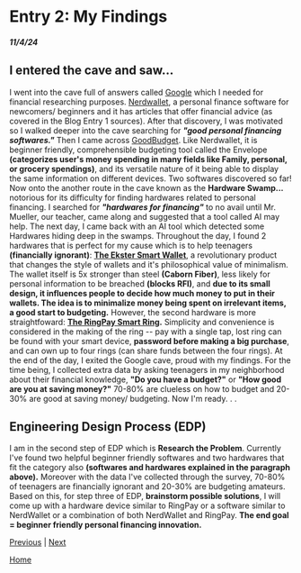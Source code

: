 # Entry 2: My Findings
##### 11/4/24

## I entered the cave and saw...

I went into the cave full of answers called [Google](https://www.google.com/) which I needed for financial researching purposes. [Nerdwallet](https://www.nerdwallet.com/), a personal finance software for newcomers/ beginners and it has articles that offer financial advice (as covered in the Blog Entry 1 sources). After that discovery, I was motivated so I walked deeper into the cave searching for *__"good personal financing softwares."__* Then I came across [GoodBudget](https://goodbudget.com/). Like Nerdwallet, it is beginner friendly, comprehensible budgeting tool called the Envelope **(categorizes user's money spending in many fields like Family, personal, or grocery spendings)**, and its versatile nature of it being able to display the same information on different devices. Two softwares discovered so far! Now onto the another route in the cave known as the **Hardware Swamp...** notorious for its difficulty for finding hardwares related to personal financing. I searched for *__"hardwares for financing"__* to no avail until Mr. Mueller, our teacher, came along and suggested that a tool called AI may help. The next day, I came back with an AI tool which detected some Hardwares hiding deep in the swamps. Throughout the day, I found 2 hardwares that is perfect for my cause which is to help teenagers **(financially ignorant)**: **[The Ekster Smart Wallet](https://www.ekster.com/blogs/the-journal/what-s-a-smart-wallet)**, a revolutionary product that changes the style of wallets and it's philosophical value of minimalism. The wallet itself is 5x stronger than steel **(Caborn Fiber)**, less likely for personal information to be breached **(blocks RFI)**, and **due to its small design, it influences people to decide how much money to put in their wallets. The idea is to minimalize money being spent on irrelevant items, a good start to budgeting.** However, the second hardware is more straightfoward: **[The RingPay Smart Ring](https://mclear.com/ringpay/features/).** Simplicity and convenience is considered in the making of the ring -- pay with a single tap, lost ring can be found with your smart device, **password before making a big purchase**, and can own up to four rings (can share funds between the four rings). At the end of the day, I exited the Google cave, proud with my findings. For the time being, I collected extra data by asking teenagers in my neighborhood about their financial knowledge, **"Do you have a budget?"** or **"How good are you at saving money?"** 70-80% are clueless on how to budget and 20-30% are good at saving money/ budgeting. Now I'm ready. . .

## Engineering Design Process (EDP)

I am in the second step of EDP which is **Research the Problem**. Currently I've found two helpful beginner friendly softwares and two hardwares that fit the category also **(softwares and hardwares explained in the paragraph above).** Moreover with the data I've collected through the survey, 70-80% of teenagers are financially ignorant and 20-30% are budgeting amateurs. Based on this, for step three of EDP, **brainstorm possible solutions**, I will come up with a hardware device similar to RingPay or a software similar to NerdWallet or a combination of both NerdWallet and RingPay. **The end goal = beginner friendly personal financing innovation.**




[Previous](entry01.md) | [Next](entry03.md)

[Home](../README.md)